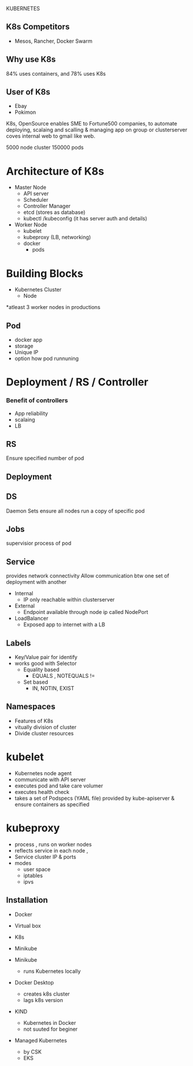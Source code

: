 KUBERNETES

## K8s Competitors 
- Mesos, Rancher, Docker Swarm

## Why use K8s 
84% uses containers, and 78% uses K8s



## User of K8s
- Ebay
- Pokimon


K8s, OpenSource enables SME to Fortune500 companies, to automate deploying, scalaing and scalling & managing app on group or clusterserver
coves internal web to gmail like web.

5000 node cluster 
150000 pods


# Architecture of K8s 
- Master Node 
  - API server
  - Scheduler
  - Controller Manager
  - etcd (stores as database)
  - kubectl /kubeconfig (it has server auth and details)
- Worker Node
  - kubelet 
  - kubeproxy (LB, networking)
  - docker 
    - pods

# Building Blocks
- Kubernetes Cluster 
  - Node


*atleast 3 worker nodes in productions


## Pod 
- docker app 
- storage
- Unique IP
- option how pod runnuning 

# Deployment / RS / Controller
### Benefit of controllers
- App reliability
- scalaing
- LB

## RS 
Ensure specified number of pod 
## Deployment

## DS 
Daemon Sets ensure all nodes run a copy of specific pod 
## Jobs  
supervisior process of pod 


## Service 
provides network connectivity
Allow communication btw one set of deployment with another  
- Internal 
  - IP only reachable within clusterserver
- External 
  - Endpoint available through node ip called NodePort
- LoadBalancer
  - Exposed app to internet with a LB

## Labels
- Key/Value pair for identify   
- works good with Selector
  - Equality based
    - EQUALS , NOTEQUALS !=
  - Set based
    - IN, NOTIN, EXIST

## Namespaces
- Features of K8s 
- vitually division of cluster
- Divide cluster resources 


# kubelet
- Kubernetes node agent
- communicate with API server 
- executes pod and take care volumer
- executes health check
- takes a set of Podspecs (YAML file) provided by kube-apiserver & ensure containers as specified  

# kubeproxy
- process , runs on worker nodes
- reflects service in each node , 
- Service cluster IP & ports 
- modes 
  - user space 
  - iptables
  - ipvs

## Installation 
- Docker 
- Virtual box
- K8s 
- Minikube


- Minikube
  - runs Kubernetes locally
- Docker Desktop
  - creates k8s cluster 
  - lags k8s version
- KIND
  - Kubernetes in Docker
  - not suuted for beginer
- Managed Kubernetes
  - by CSK 
  - EKS

















































